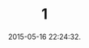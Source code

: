 ---
layout:     post
title:      1
date:       2015-05-16 22:24:32.
summary:    
categories: drawing
---
